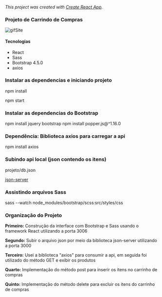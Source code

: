 _This project was created with  [Create React App](https://github.com/facebook/create-react-app)._

### Projeto de Carrindo de Compras

![gifSite](https://user-images.githubusercontent.com/47642347/83709055-bae9bf00-a5eb-11ea-9b6e-8e950b69e5c5.gif)


#### Tecnologias

* React
* Sass
* Bootstrap 4.5.0
* axios

### Instalar as dependencias e iniciando projeto

npm install

npm start

### Instalar as dependencias do Bootstrap

npm install jquery bootstrap
npm install  popper.js@^1.16.0

### Dependência: Biblioteca axios para carregar a api

npm install axios    

### Subindo api local (json contendo os itens)

projeto/db.json

[json-server](https://github.com/typicode/json-server)

### Assistindo arquivos Sass

sass --watch node_modules/bootstrap/scss:src/styles/css


### Organização do Projeto

**Primeiro:**  Construção da interface com Bootstrap e Sass usando o framework React utilizando a porta 3006

**Segundo:**  Subir o arquivo json por meio da biblioteca json-server  utilizando a porta 3000

**Terceiro:** Usei a biblioteca "axios" para consumir a api, em seguida foi utilizado do método GET e exibir os produtos

**Quarto:** Implementação do método post para inserir os itens no carrinho de compras

**Quinto:** Implementação do método delete para excluir os itens do carrinho de compras

